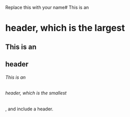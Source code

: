 Replace this with your name# This is an <h1> header, which is the largest

## This is an <h2> header

###### This is an <h6> header, which is the smallest

, and include a header.
